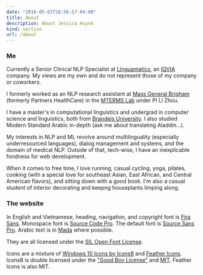 ```yaml
---
date: "2016-05-03T18:56:57-04:00"
title: About
description: About Jessica Huynh
kind: section
url: /about
---
```


### Me

Currently a Senior Clinical NLP Specialist at [Linguamatics](https://www.linguamatics.com), an [IQVIA](https://www.iqvia.com) company. My views are my own and do not represent those of my company or coworkers.

I formerly worked as an NLP research assistant at [Mass General Brigham](https://www.massgeneralbrighamready.org/) (formerly Partners HealthCare) in the [MTERMS Lab](http://mterms.bwh.harvard.edu/) under PI Li Zhou.

I have a master's in computational linguistics and undergrad in computer science and linguistics, both from [Brandeis University](https://www.brandeis.edu). I also studied Modern Standard Arabic in-depth (ask me about translating Aladdin...).

My interests in NLP and ML revolve around multilinguality (especially underresourced languages), dialog management and systems, and the domain of medical NLP. Outside of that, tech-wise, I have an inexplicable fondness for web development.

When it comes to free time, I love running, casual cycling, yoga, pilates, cooking (with a special love for southeast Asian, East African, and Central American flavors), and sitting down with a good book. I'm also a casual student of interior decorating and keepng houseplants limping along.

### The website

In English and Vietnamese, heading, navigation, and copyright font is [Fira Sans](http://mozilla.github.io/Fira/). Monospace font is [Source Code Pro](https://adobe-fonts.github.io/source-code-pro/). The default font is [Source Sans Pro](https://adobe-fonts.github.io/source-sans-pro/). Arabic text is in [Mada](https://github.com/alif-type/mada) where possible.

They are all licensed under the [SIL Open Font License](https://scripts.sil.org/cms/scripts/page.php?site_id=nrsi&id=OFL).

Icons are a mixture of [Windows 10 Icons by Icons8](https://github.com/icons8/windows-10-icons) and [Feather Icons](https://github.com/feathericons/feather). Icons8 is double licensed under the ["Good Boy License"](https://icons8.com/good-boy-license) and [MIT](https://opensource.org/licenses/MIT). Feather Icons is also MIT.
